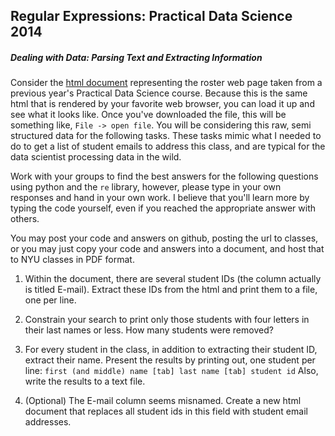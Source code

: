 Regular Expressions: Practical Data Science 2014
------------------------------------------------

##### Dealing with Data: Parsing Text and Extracting Information

Consider the [html document](https://raw.githubusercontent.com/jattenberg/PDS-Spring-2014/master/data/pds_2012_roster.html) representing the roster web page taken from a previous year's Practical Data Science course. Because this is the same html that is rendered by your favorite web browser, you can load it up and see what it looks like. Once you've downloaded the file, this will be something like, `File -> open file`. You will be considering this raw, semi structured data for the following tasks. These tasks mimic what I needed to do to get a list of student emails to address this class, and are typical for the data scientist processing data in the wild. 

Work with your groups to find the best answers for the following questions using python and the `re` library, however, please type in your own responses and hand in your own work. I believe that you'll learn more by typing the code yourself, even if you reached the appropriate answer with others. 

You may post your code and answers on github, posting the url to classes, or you may just copy your code and answers into a document, and host that to NYU classes in PDF format. 


1. Within the document, there are several student IDs (the column actually is titled E-mail). Extract these IDs from the html and print them to a file, one per line.

2. Constrain your search to print only those students with four letters in their last names or less. How many students were removed?

3. For every student in the class, in addition to extracting their student ID, extract their name. Present the results by printing out, one student per line:
`first (and middle) name [tab] last name [tab] student id`
Also, write the results to a text file.

4. (Optional) The E-mail column seems misnamed. Create a new html document that replaces all student ids in this field with student email addresses.

